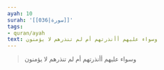 ```yaml
---
ayah: 10
surah: '[[036|سورة]]'
tags:
- quran/ayah
text: وسواء عليهم أأنذرتهم أم لم تنذرهم لا يؤمنون
---
```

> وسواء عليهم أأنذرتهم أم لم تنذرهم لا يؤمنون
